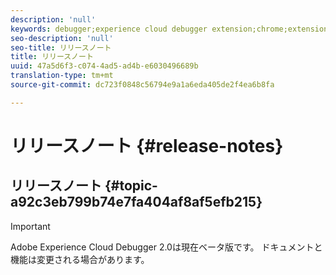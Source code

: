 ```yaml
---
description: 'null'
keywords: debugger;experience cloud debugger extension;chrome;extension;release notes
seo-description: 'null'
seo-title: リリースノート
title: リリースノート
uuid: 47a5d6f3-c074-4ad5-ad4b-e6030496689b
translation-type: tm+mt
source-git-commit: dc723f0848c56794e9a1a6eda405de2f4ea6b8fa

---
```



# リリースノート {#release-notes}

## リリースノート {#topic-a92c3eb799b74e7fa404af8af5efb215}

> [!IMPORTANT]
>
> Adobe Experience Cloud Debugger 2.0は現在ベータ版です。 ドキュメントと機能は変更される場合があります。
